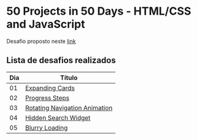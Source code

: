 # 50 Projects in 50 Days - HTML/CSS and JavaScript

Desafio proposto neste [link](https://50projects50days.com/)

## Lista de desafios realizados

| Dia | Título                                                                                                                         |
| --- | ------------------------------------------------------------------------------------------------------------------------------ |
| 01  | [Expanding Cards](https://github.com/BrunoSaibert/50projects50days/tree/master/01-expanding-cards)                             |
| 02  | [Progress Steps](https://github.com/BrunoSaibert/50projects50days/tree/master/02-progress-steps)                               |
| 03  | [Rotating Navigation Animation](https://github.com/BrunoSaibert/50projects50days/tree/master/03-rotating-navigation-animation) |
| 04  | [Hidden Search Widget](https://github.com/BrunoSaibert/50projects50days/tree/master/04-hidden-search-widget)                   |
| 05  | [Blurry Loading](https://github.com/BrunoSaibert/50projects50days/tree/master/05-blurry-loading)                               |
